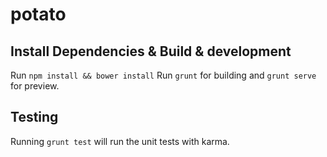 # potato


## Install Dependencies & Build & development

Run `npm install && bower install`
Run `grunt` for building and `grunt serve` for preview.

## Testing

Running `grunt test` will run the unit tests with karma.

